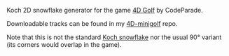 Koch 2D snowflake generator for the game [4D Golf](https://www.youtube.com/playlist?list=PLh9DXIT3m6N4GygehtlHl0ukgrgPJZteI) by CodeParade.

Downloadable tracks can be found in my [4D-minigolf](https://github.com/madvorak/4D-minigolf) repo.

Note that this is not the standard [Koch snowflake](https://en.wikipedia.org/wiki/Koch_snowflake) nor the usual 90° variant (its corners would overlap in the game).
